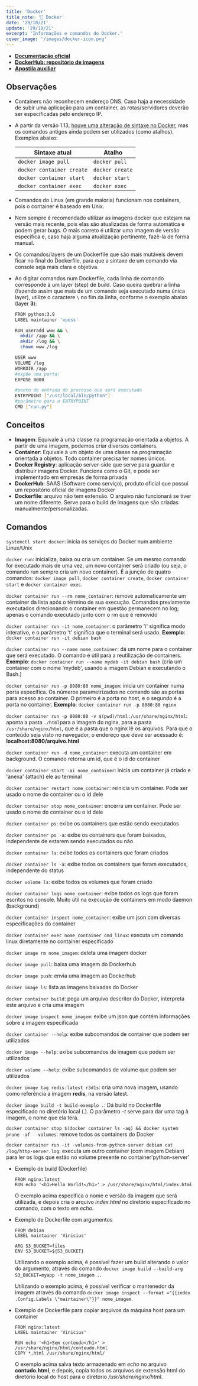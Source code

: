 ```yaml
---
title: 'Docker'
title_note: '🐳 Docker'
date: '29/10/21'
update: '29/10/21'
excerpt: 'Informações e comandos do Docker.'
cover_image: '/images/docker-icon.png'
---
```


- **[Documentação oficial](https://docs.docker.com/engine/reference/run/)**
- **[DockerHub: repositório de imagens](https://hub.docker.com/)**
- **[Apostila auxiliar](http://files.cod3r.com.br/apostila-docker.pdf)**

## Observações

- Containers não reconhecem endereço DNS. Caso haja a necessidade de subir uma aplicação para um container, as rotas/servidores deverão ser especificadas pelo endereço IP.

- A partir da versão 1.13, [houve uma alteração de sintaxe no Docker](https://blog.docker.com/2017/01/whats-new-in-docker-1-13/#h.yuluxi90h1om), mas os comandos antigos ainda podem ser utilizados (como atalhos). Exemplos abaixo:

    | Sintaxe atual | Atalho |
    | ------------ | ------------ |
    | `docker image pull`  | `docker pull`  |
    | `docker container create`  | `docker create`  |
    | `docker container start`  | `docker start`  |
    | `docker container exec`  | `docker exec`  |

- Comandos do Linux (em grande maioria) funcionam nos containers, pois o container é baseado em Unix.

- Nem sempre é recomendado utilizar as imagens docker que estejam na versão mais recente, pois elas são atualizadas de forma automática e podem gerar bugs. O mais correto é utilizar uma imagem de versão específica e, caso haja alguma atualização pertinente, fazê-la de forma manual.

- Os comandos/layers de um Dockerfile que são mais mutáveis devem ficar no final do Dockerfile, para que a sintaxe de um comando via console seja mais clara e objetiva.

- Ao digitar comandos num Dockerfile, cada linha de comando corresponde à um layer (step) de build. Caso queira quebrar a linha (fazendo assim que mais de um comando seja executado numa única layer), utilize o caractere `\` no fim da linha, conforme o exemplo abaixo (layer **3**):

  ```sh
  FROM python:3.9
  LABEL maintainer 'vpess'

  RUN useradd www && \
    mkdir /app && \
    mkdir /log && \
    chown www /log

  USER www
  VOLUME /log 
  WORKDIR /app
  #expõe uma porta:
  EXPOSE 8000

  #ponto de entrada do processo que será executado
  ENTRYPOINT ["/usr/local/bin/python"]
  #parâmetro para o ENTRYPOINT
  CMD ["run.py"]
  ```

## Conceitos

- **Imagem**: Equivale à uma classe na programação orientada a objetos. A partir de uma imagem, podemos criar diversos containers.
- **Container**: Equivale à um objeto de uma classe na programação orientada a objetos. Todo container precisa ter nomes únicos.
- **Docker Registry**: aplicação server-side que serve para guardar e distribuir imagens Docker. Funciona como o Git, e pode ser implementado em empresas de forma privada
- **DockerHub**: SAAS (Software como serviço), produto oficial que possui um repositório oficial de imagens Docker
- **Dockerfile**: arquivo não tem extensão. O arquivo não funcionará se tiver um nome diferente. Serve para o build de imagens que são criadas manualmente/personalizadas.

## Comandos

`systemctl start docker`: inicia os serviços do Docker num ambiente Linux/Unix

`docker run`: inicializa, baixa ou cria um container. Se um mesmo comando for executado mais de uma vez, um novo container será criado (ou seja, o comando run sempre cria um novo container). É a junção de quatro comandos: `docker image pull`, `docker container create`, `docker container start` e `docker container exec`.

`docker container run --rm nome_container`: remove automaticamente um container da lista após o término de sua execução. Comandos previamente executados direcionando o container em questão permanecem no log; apenas o comando executado junto com o rm que é removido

`docker container run -it nome_container`: o parâmetro 'i' significa modo interativo, e o parâmetro 't' significa que o terminal será usado.
**Exemplo**: `docker container run -it debian bash`

`docker container run --name nome_container`: dá um nome para o container que será executado. O comando é útil para a reutilização de containers.
**Exemplo**: `docker container run --name mydeb -it debian bash` (cria um container com o nome 'mydeb', usando a imagem Debian e executando o Bash.)

`docker container run -p 8080:80 nome_imagem`: inicia um container numa porta específica. Os números parametrizados no comando são as portas para acesso ao container. O primeiro é a porta no host, e o segundo é a porta no container. **Exemplo**: `docker container run -p 8080:80 nginx`

`docker container run -p 8080:80 -v $(pwd)/html:/usr/share/nginx/html`: aponta a pasta `./html`para a imagem do nginx, para a pasta `/usr/share/nginx/html`, que é a pasta que o nginx lê os arquivos. Para que o conteúdo seja visto no navegador, o endereço que deve ser acessado é: **localhost:8080/arquivo.html**

`docker container run -d nome_container`: executa um container em background. O comando retorna um id,  que é o id do container

`docker container start -ai nome_container`: inicia um container já criado e 'anexa' (attach) ele ao terminal

`docker container restart nome_container`: reinicia um container. Pode ser usado o nome do container ou o id dele

`docker container stop nome_container`: encerra um container. Pode ser usado o nome do container ou o id dele

`docker container ps`: exibe os containers que estão sendo executados

`docker container ps -a`: exibe os containers que foram baixados, independente de estarem sendo executados ou não

`docker container ls`: exibe todos os containers que foram criados

`docker container ls -a`: exibe todos os containers que foram executados, independente do status

`docker volume ls`: exibe todos os volumes que foram criado

`docker container logs nome_container`: exibe todos os logs que foram escritos no console. Muito útil na execução de containers em modo daemon (background)

`docker container inspect nome_container`: exibe um json com diversas especificações do container

`docker container exec nome_container cmd_linux`: executa um comando linux diretamente no container especificado

`docker image rm nome_imagem`: deleta uma imagem docker

`docker image pull`: baixa uma imagem do Dockerhub

`docker image push`: envia uma imagem ao Dockerhub

`docker image ls`: lista as imagens baixadas do Docker

`docker container build`: pega um arquivo descritor do Docker, interpreta este arquivo e cria uma imagem

`docker image inspect nome_imagem`: exibe um json que contém informações sobre a imagem especificada

`docker container --help`: exibe subcomandos de container que podem ser utilizados

`docker image --help`: exibe subcomandos de imagem que podem ser utilizados

`docker volume --help`: exibe subcomandos de volume que podem ser utilizados

`docker image tag redis:latest r3d1s`: cria uma nova imagem, usando como referência a imagem **redis**, na versão latest.

`docker image build -t build-exemplo .`: Dá build no Dockerfile especificado no diretório local (.). O parâmetro *-t* serve para dar uma tag à imagem, o nome que ela terá.

`docker container stop $(docker container ls -aq) && docker system prune -af --volumes`: remove todos os containers do Docker

`docker container run -it -volumes-from-python-server debian cat /log/http-server.log`: executa um outro container (com imagem Debian) para ler os logs que estão no volume presente no container'python-server'

- Exemplo de build (Dockerfile)

  ```docker
  FROM nginx:latest
  RUN echo '<h1>Hello World!</h1>' > /usr/share/nginx/html/index.html
  ```

  O exemplo acima especifica o nome e versão da imagem que será utilizada, e depois cria o arquivo *index.html* no diretório especificado no comando, com o texto em *echo*.

- Exemplo de Dockerfile com argumentos

  ```docker
  FROM debian
  LABEL maintainer 'Vinicius'

  ARG S3_BUCKET=files
  ENV S3_BUCKET=${S3_BUCKET}
  ```

  Utilizando o exemplo acima, é possível fazer um build alterando o valor do argumento, através do comando `docker image build --build-arg S3_BUCKET=myapp -t nome_imagem .`.

  Utilizando o exemplo acima, é possível verificar o mantenedor da imagem através do comando `docker image inspect --format ="{{index .Config.Labels \"maintainer\"}}" nome_imagem`.

- Exemplo de Dockerfile para copiar arquivos da máquina host para um container

  ```docker
  FROM nginx:latest
  LABEL maintainer 'Vinicius'

  RUN echo '<h1>Sem conteudo</h1>' > /usr/share/nginx/html/conteudo.html
  COPY *.html /usr/share/nginx/html/
  ```

  O exemplo acima salva texto armazenado em *echo* no arquivo **contudo.html**, e depois, copia todos os arquivos de extensão html do diretório local do host para o diretório */usr/share/nginx/html*.
